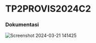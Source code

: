 <h1>TP2PROVIS2024C2</h1>

<h3>Dokumentasi</h3>

![Screenshot 2024-03-21 141425](https://github.com/WildanRaffians/TP2-Provis/assets/134181656/36d35bd8-42f5-4f17-a13f-9f5d6568f6c2)
